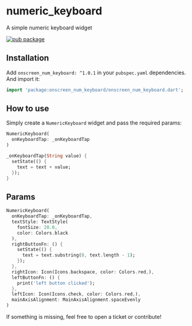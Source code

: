 # numeric_keyboard

A simple numeric keyboard widget

[![pub package](https://img.shields.io/pub/v/numeric_keyboard.svg?style=for-the-badge&color=blue)](https://pub.dartlang.org/packages/onscreen_num_keyboard)

## Installation

Add `onscreen_num_keyboard: ^1.0.1` in your `pubspec.yaml` dependencies. And import it:

```dart
import 'package:onscreen_num_keyboard/onscreen_num_keyboard.dart';
```

## How to use

Simply create a `NumericKeyboard` widget and pass the required params:

```dart
NumericKeyboard(
  onKeyboardTap: _onKeyboardTap
)

_onKeyboardTap(String value) {
  setState(() {
    text = text + value;
  });
}
```

## Params

```dart
NumericKeyboard(
  onKeyboardTap: _onKeyboardTap,
  textStyle: TextStyle(
    fontSize: 20.0,
    color: Colors.black
  ),
  rightButtonFn: () {
    setState(() {
      text = text.substring(0, text.length - 1);
    });
  },
  rightIcon: Icon(Icons.backspace, color: Colors.red,),
  leftButtonFn: () {
    print('left button clicked');
  },
  leftIcon: Icon(Icons.check, color: Colors.red,),
  mainAxisAlignment: MainAxisAlignment.spaceEvenly
)
```

If something is missing, feel free to open a ticket or contribute!
